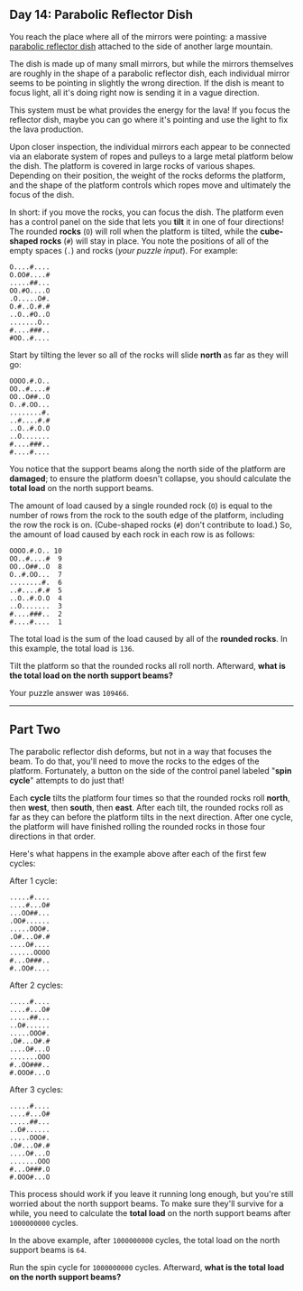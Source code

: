 ## Day 14: Parabolic Reflector Dish

You reach the place where all of the mirrors were pointing: a massive 
[parabolic reflector dish](https://en.wikipedia.org/wiki/Parabolic_reflector) attached to 
the side of another large mountain.

The dish is made up of many small mirrors, but while the mirrors themselves are roughly 
in the shape of a parabolic reflector dish, each individual mirror seems to be pointing 
in slightly the wrong direction. If the dish is meant to focus light, all it's doing 
right now is sending it in a vague direction.

This system must be what provides the energy for the lava! If you focus the reflector 
dish, maybe you can go where it's pointing and use the light to fix the lava production.

Upon closer inspection, the individual mirrors each appear to be connected via an 
elaborate system of ropes and pulleys to a large metal platform below the dish. The 
platform is covered in large rocks of various shapes. Depending on their position, the 
weight of the rocks deforms the platform, and the shape of the platform controls which 
ropes move and ultimately the focus of the dish.

In short: if you move the rocks, you can focus the dish. The platform even has a control 
panel on the side that lets you **tilt** it in one of four directions! The rounded 
**rocks** (`O`) will roll when the platform is tilted, while the **cube-shaped rocks** 
(`#`) will stay in place. You note the positions of all of the empty spaces (`.`) and 
rocks (_your puzzle input_). For example:

```
O....#....
O.OO#....#
.....##...
OO.#O....O
.O.....O#.
O.#..O.#.#
..O..#O..O
.......O..
#....###..
#OO..#....
```

Start by tilting the lever so all of the rocks will slide **north** as far as they will 
go:

```
OOOO.#.O..
OO..#....#
OO..O##..O
O..#.OO...
........#.
..#....#.#
..O..#.O.O
..O.......
#....###..
#....#....
```

You notice that the support beams along the north side of the platform are **damaged**; 
to ensure the platform doesn't collapse, you should calculate the **total load** on the 
north support beams.

The amount of load caused by a single rounded rock (`O`) is equal to the number of rows 
from the rock to the south edge of the platform, including the row the rock is on. 
(Cube-shaped rocks (`#`) don't contribute to load.) So, the amount of load caused by 
each rock in each row is as follows:

```
OOOO.#.O.. 10
OO..#....#  9
OO..O##..O  8
O..#.OO...  7
........#.  6
..#....#.#  5
..O..#.O.O  4
..O.......  3
#....###..  2
#....#....  1
```

The total load is the sum of the load caused by all of the **rounded rocks**. In this 
example, the total load is `136`.

Tilt the platform so that the rounded rocks all roll north. Afterward, **what is the 
total load on the north support beams?**

Your puzzle answer was `109466`.

---

## Part Two

The parabolic reflector dish deforms, but not in a way that focuses the beam. To do 
that, you'll need to move the rocks to the edges of the platform. Fortunately, a button 
on the side of the control panel labeled "**spin cycle**" attempts to do just that!

Each **cycle** tilts the platform four times so that the rounded rocks roll **north**, 
then **west**, then **south**, then **east**. After each tilt, the rounded rocks roll 
as far as they can before the platform tilts in the next direction. After one cycle, the 
platform will have finished rolling the rounded rocks in those four directions in that 
order.

Here's what happens in the example above after each of the first few cycles:

After 1 cycle:
```
.....#....
....#...O#
...OO##...
.OO#......
.....OOO#.
.O#...O#.#
....O#....
......OOOO
#...O###..
#..OO#....
```

After 2 cycles:
```
.....#....
....#...O#
.....##...
..O#......
.....OOO#.
.O#...O#.#
....O#...O
.......OOO
#..OO###..
#.OOO#...O
```

After 3 cycles:
```
.....#....
....#...O#
.....##...
..O#......
.....OOO#.
.O#...O#.#
....O#...O
.......OOO
#...O###.O
#.OOO#...O
```

This process should work if you leave it running long enough, but you're still worried 
about the north support beams. To make sure they'll survive for a while, you need to 
calculate the **total load** on the north support beams after `1000000000` cycles.

In the above example, after `1000000000` cycles, the total load on the north support 
beams is `64`.

Run the spin cycle for `1000000000` cycles. Afterward, **what is the total load on the 
north support beams?**
